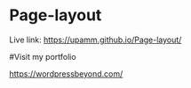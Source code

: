 # Page-layout

Live link: https://upamm.github.io/Page-layout/

#Visit my portfolio

https://wordpressbeyond.com/
